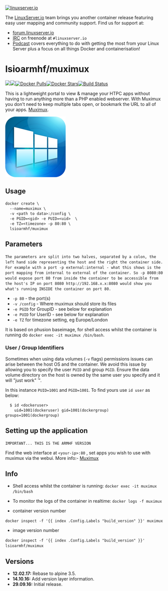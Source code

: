 [linuxserverurl]: https://linuxserver.io
[forumurl]: https://forum.linuxserver.io
[ircurl]: https://www.linuxserver.io/irc/
[podcasturl]: https://www.linuxserver.io/podcast/
[appurl]: https://github.com/mescon/Muximux
[hub]: https://hub.docker.com/r/lsioarmhf/muximux/

[![linuxserver.io](https://raw.githubusercontent.com/linuxserver/docker-templates/master/linuxserver.io/img/linuxserver_medium.png)][linuxserverurl]

The [LinuxServer.io][linuxserverurl] team brings you another container release featuring easy user mapping and community support. Find us for support at:
* [forum.linuxserver.io][forumurl]
* [IRC][ircurl] on freenode at `#linuxserver.io`
* [Podcast][podcasturl] covers everything to do with getting the most from your Linux Server plus a focus on all things Docker and containerisation!

# lsioarmhf/muximux
[![](https://images.microbadger.com/badges/version/lsioarmhf/muximux.svg)](https://microbadger.com/images/lsioarmhf/muximux "Get your own version badge on microbadger.com")[![](https://images.microbadger.com/badges/image/lsioarmhf/muximux.svg)](https://microbadger.com/images/lsioarmhf/muximux "Get your own image badge on microbadger.com")[![Docker Pulls](https://img.shields.io/docker/pulls/lsioarmhf/muximux.svg)][hub][![Docker Stars](https://img.shields.io/docker/stars/lsioarmhf/muximux.svg)][hub][![Build Status](http://jenkins.linuxserver.io:8080/buildStatus/icon?job=Dockers/LinuxServer.io-armhf/lsioarmhf-muximux)](http://jenkins.linuxserver.io:8080/job/Dockers/job/LinuxServer.io-armhf/job/lsioarmhf-muximux/)

This is a lightweight portal to view & manage your HTPC apps without having to run anything more than a PHP enabled webserver. With Muximux you don't need to keep multiple tabs open, or bookmark the URL to all of your apps. [Muximux](https://github.com/mescon/Muximux).

[![muximux](https://raw.githubusercontent.com/linuxserver/docker-templates/master/linuxserver.io/img/muximux-icon.png)][appurl]

## Usage

```
docker create \
  --name=muximux \
  -v <path to data>:/config \
  -e PGID=<gid> -e PUID=<uid>  \
  -e TZ=<timezone> -p 80:80 \
  lsioarmhf/muximux
```

## Parameters

`The parameters are split into two halves, separated by a colon, the left hand side representing the host and the right the container side. 
For example with a port -p external:internal - what this shows is the port mapping from internal to external of the container.
So -p 8080:80 would expose port 80 from inside the container to be accessible from the host's IP on port 8080
http://192.168.x.x:8080 would show you what's running INSIDE the container on port 80.`


* `-p 80` - the port(s)
* `-v /config` - Where muximux should store its files
* `-e PGID` for GroupID - see below for explanation
* `-e PUID` for UserID - see below for explanation
* `-e TZ` for timezone setting, eg Europe/London

It is based on phusion baseimage, for shell access whilst the container is running do `docker exec -it muximux /bin/bash`.

### User / Group Identifiers

Sometimes when using data volumes (`-v` flags) permissions issues can arise between the host OS and the container. We avoid this issue by allowing you to specify the user `PUID` and group `PGID`. Ensure the data volume directory on the host is owned by the same user you specify and it will "just work" ™.

In this instance `PUID=1001` and `PGID=1001`. To find yours use `id user` as below:

```
  $ id <dockeruser>
    uid=1001(dockeruser) gid=1001(dockergroup) groups=1001(dockergroup)
```

## Setting up the application
`IMPORTANT... THIS IS THE ARMHF VERSION`

Find the web interface at `<your-ip>:80` , set apps you wish to use with muximux via the webui.
More info:- [Muximux][appurl]


## Info

* Shell access whilst the container is running: `docker exec -it muximux /bin/bash`
* To monitor the logs of the container in realtime: `docker logs -f muximux`

* container version number 

`docker inspect -f '{{ index .Config.Labels "build_version" }}' muximux`

* image version number

`docker inspect -f '{{ index .Config.Labels "build_version" }}' lsioarmhf/muximux`

## Versions

+ **12.02.17:** Rebase to alpine 3.5.
+ **14.10.16:** Add version layer information.
+ **29.09.16:** Initial release.
